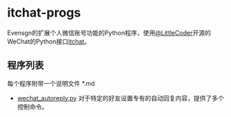# itchat-progs
Evensgn的扩展个人微信账号功能的Python程序，使用[@LittleCoder](https://github.com/littlecodersh)开源的WeChat的Python接口[itchat](https://github.com/littlecodersh/ItChat)。

## 程序列表
每个程序附带一个说明文件 *.md
- [wechat_autoreply.py](wechat_autoreply.py) 对于特定的好友设置专有的自动回复内容，提供了多个控制命令。
